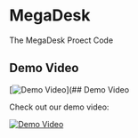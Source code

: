 # MegaDesk
The MegaDesk Proect Code

## Demo Video

[![Demo Video](https://img.youtube.com/vi/your_video_id/hqdefault.jpg)](## Demo Video

Check out our demo video:

[![Demo Video](https://youtu.be/bNT0jlyNMG0.jpg)](https://youtu.be/bNT0jlyNMG0)


